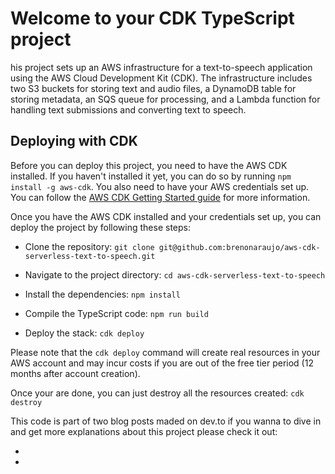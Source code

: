 # Welcome to your CDK TypeScript project

his project sets up an AWS infrastructure for a text-to-speech application using the AWS Cloud Development Kit (CDK). The infrastructure includes two S3 buckets for storing text and audio files, a DynamoDB table for storing metadata, an SQS queue for processing, and a Lambda function for handling text submissions and converting text to speech.

## Deploying with CDK

Before you can deploy this project, you need to have the AWS CDK installed. If you haven't installed it yet, you can do so by running `npm install -g aws-cdk`. You also need to have your AWS credentials set up. You can follow the [AWS CDK Getting Started guide](https://docs.aws.amazon.com/cdk/latest/guide/getting_started.html) for more information.

Once you have the AWS CDK installed and your credentials set up, you can deploy the project by following these steps:

- Clone the repository:
`git clone git@github.com:brenonaraujo/aws-cdk-serverless-text-to-speech.git`

- Navigate to the project directory:
 `cd aws-cdk-serverless-text-to-speech`

- Install the dependencies:
 `npm install`

- Compile the TypeScript code:
 `npm run build`

- Deploy the stack:
 `cdk deploy`

Please note that the `cdk deploy` command will create real resources in your AWS account and may incur costs if you are out of the free tier period (12 months after account creation).

Once your are done, you can just destroy all the resources created:
 `cdk destroy`

 This code is part of two blog posts maded on dev.to if you wanna to dive in and get more explanations about this project please check it out:
 - []()
 - []()
